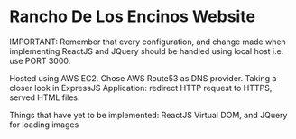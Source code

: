 # Rancho De Los Encinos Website

IMPORTANT: Remember that every configuration, and change made when implementing ReactJS and JQuery should be handled using local host i.e. use PORT 3000.

Hosted using AWS EC2. Chose AWS Route53 as DNS provider. Taking a closer look in ExpressJS Application: redirect HTTP request to HTTPS, served HTML files.

Things that have yet to be implemented: ReactJS Virtual DOM, and JQuery for loading images
